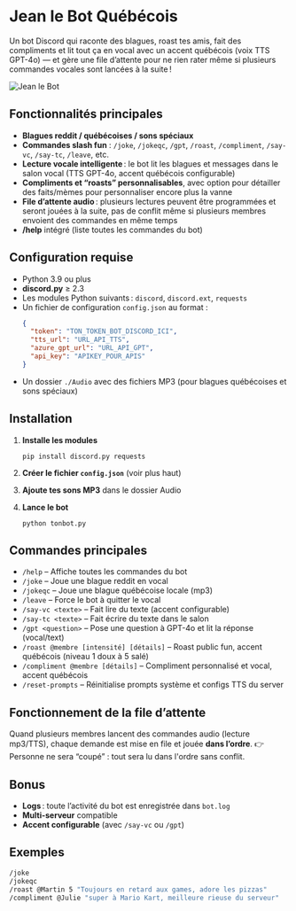# Jean le Bot Québécois

Un bot Discord qui raconte des blagues, roast tes amis, fait des compliments et lit tout ça en vocal avec un accent québécois (voix TTS GPT-4o) — et gère une file d’attente pour ne rien rater même si plusieurs commandes vocales sont lancées à la suite !

![Jean le Bot](https://emoji.gg/assets/emoji/8170-laugh-emoji.png)

## Fonctionnalités principales

- **Blagues reddit / québécoises / sons spéciaux**
- **Commandes slash fun** : `/joke`, `/jokeqc`, `/gpt`, `/roast`, `/compliment`, `/say-vc`, `/say-tc`, `/leave`, etc.
- **Lecture vocale intelligente** : le bot lit les blagues et messages dans le salon vocal (TTS GPT-4o, accent québécois configurable)
- **Compliments et “roasts” personnalisables**, avec option pour détailler des faits/mèmes pour personnaliser encore plus la vanne
- **File d’attente audio** : plusieurs lectures peuvent être programmées et seront jouées à la suite, pas de conflit même si plusieurs membres envoient des commandes en même temps
- **/help** intégré (liste toutes les commandes du bot)

## Configuration requise

- Python 3.9 ou plus
- **discord.py** ≥ 2.3
- Les modules Python suivants : `discord`, `discord.ext`, `requests`
- Un fichier de configuration `config.json` au format :
    ```json
    {
      "token": "TON_TOKEN_BOT_DISCORD_ICI",
      "tts_url": "URL_API_TTS",
      "azure_gpt_url": "URL_API_GPT",
      "api_key": "APIKEY_POUR_APIS"
    }
    ```
- Un dossier `./Audio` avec des fichiers MP3 (pour blagues québécoises et sons spéciaux)

## Installation

1. **Installe les modules**
    ```
    pip install discord.py requests
    ```

2. **Créer le fichier `config.json`** (voir plus haut)

3. **Ajoute tes sons MP3** dans le dossier Audio

4. **Lance le bot**
    ```
    python tonbot.py
    ```

## Commandes principales

- `/help` – Affiche toutes les commandes du bot
- `/joke` – Joue une blague reddit en vocal
- `/jokeqc` – Joue une blague québécoise locale (mp3)
- `/leave` – Force le bot à quitter le vocal
- `/say-vc <texte>` – Fait lire du texte (accent configurable)
- `/say-tc <texte>` – Fait écrire du texte dans le salon
- `/gpt <question>` – Pose une question à GPT-4o et lit la réponse (vocal/text)
- `/roast @membre [intensité] [détails]` – Roast public fun, accent québécois (niveau 1 doux à 5 salé)
- `/compliment @membre [détails]` – Compliment personnalisé et vocal, accent québécois
- `/reset-prompts` – Réinitialise prompts système et configs TTS du server

## Fonctionnement de la file d’attente

Quand plusieurs membres lancent des commandes audio (lecture mp3/TTS), chaque demande est mise en file et jouée **dans l’ordre**.
👉 Personne ne sera “coupé” : tout sera lu dans l'ordre sans conflit.

## Bonus

- **Logs** : toute l’activité du bot est enregistrée dans `bot.log`
- **Multi-serveur** compatible
- **Accent configurable** (avec `/say-vc` ou `/gpt`)

## Exemples

```bash
/joke
/jokeqc
/roast @Martin 5 "Toujours en retard aux games, adore les pizzas"
/compliment @Julie "super à Mario Kart, meilleure rieuse du serveur"
